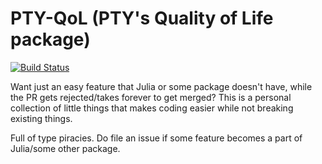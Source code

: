 # PTY-QoL (PTY's Quality of Life package)

[![Build Status](https://github.com/putianyi889/PTY-QoL.jl/actions/workflows/CI.yml/badge.svg?branch=master)](https://github.com/putianyi889/PTY-QoL.jl/actions/workflows/CI.yml?query=branch%3Amaster)

Want just an easy feature that Julia or some package doesn't have, while the PR gets rejected/takes forever to get merged? This is a personal collection of little things that makes coding easier while not breaking existing things.

Full of type piracies. Do file an issue if some feature becomes a part of Julia/some other package.
